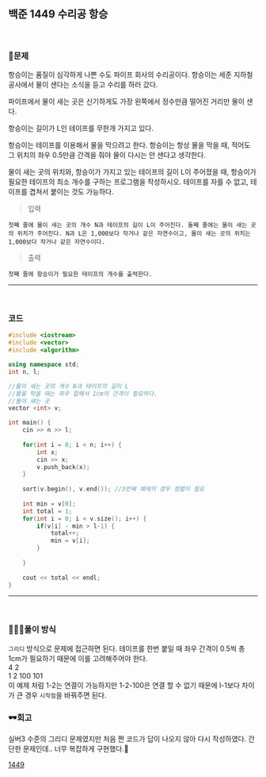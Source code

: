 ## 백준 1449 수리공 항승

&nbsp;
### 🧐문제
항승이는 품질이 심각하게 나쁜 수도 파이프 회사의 수리공이다. 항승이는 세준 지하철 공사에서 물이 샌다는 소식을 듣고 수리를 하러 갔다.

파이프에서 물이 새는 곳은 신기하게도 가장 왼쪽에서 정수만큼 떨어진 거리만 물이 샌다.

항승이는 길이가 L인 테이프를 무한개 가지고 있다.

항승이는 테이프를 이용해서 물을 막으려고 한다. 항승이는 항상 물을 막을 때, 적어도 그 위치의 좌우 0.5만큼 간격을 줘야 물이 다시는 안 샌다고 생각한다.

물이 새는 곳의 위치와, 항승이가 가지고 있는 테이프의 길이 L이 주어졌을 때, 항승이가 필요한 테이프의 최소 개수를 구하는 프로그램을 작성하시오. 테이프를 자를 수 없고, 테이프를 겹쳐서 붙이는 것도 가능하다.
&nbsp;

>입력 

    첫째 줄에 물이 새는 곳의 개수 N과 테이프의 길이 L이 주어진다. 둘째 줄에는 물이 새는 곳의 위치가 주어진다. N과 L은 1,000보다 작거나 같은 자연수이고, 물이 새는 곳의 위치는 1,000보다 작거나 같은 자연수이다.

>출력

    첫째 줄에 항승이가 필요한 테이프의 개수를 출력한다.

***
&nbsp;
### 코드
```cpp
#include <iostream>
#include <vector>
#include <algorithm>

using namespace std;
int n, l;

//물이 새는 곳의 개수 N과 테이프의 길이 L
//물을 막을 때는 좌우 합해서 1cm의 간격이 필요하다.
//물이 새는 곳
vector <int> v;

int main() {
    cin >> n >> l;
    
    for(int i = 0; i < n; i++) {
        int x;
        cin >> x;
        v.push_back(x);
    }
    
    sort(v.begin(), v.end()); //3번째 예제의 경우 정렬이 필요
    
    int min = v[0];
    int total = 1;
    for(int i = 0; i < v.size(); i++) {
        if(v[i] - min > l-1) {
            total++;
            min = v[i];
        }
        
    }
    
    cout << total << endl;
}
```
***

&nbsp;

### 👩🏻‍💻풀이 방식
`그리디` 방식으로 문제에 접근하면 된다. 테이프를 한번 붙일 때 좌우 간격이 0.5씩 총 1cm가 필요하기 때문에 이를 고려해주어야 한다.  
4 2  
1 2 100 101  
이 예제 처럼 1-2는 연결이 가능하지만 1-2-100은 연결 할 수 없기 때문에 l-1보다 차이가 큰 경우 `시작점`을 바꿔주면 된다. 

### 🕶회고
실버3 수준의 그리디 문제였지만 처음 짠 코드가 답이 나오지 않아 다시 작성하였다. 간단한 문제인데.. 너무 복잡하게 구현했다.🙊

[1449](https://www.acmicpc.net/problem/1449, "baekjoon")
